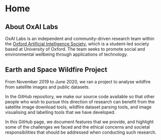 # Home

## About OxAI Labs
OxAI Labs is an independent and community-driven research team within the [Oxford Artificial Intelligence Society](http://oxai.org), 
which is a student-led society based at University of Oxford. 
The team seeks to promote social and environmental wellbeing through applications of technology. 

## Earth and Space Wildfire Project
From November 2019 to June 2020, we ran a project to analyse wildfire from satellite images and public datasets.

In the GitHub repository, we make our source code available so that other people who wish to pursue this direction of research
can benefit from the satellite image download tools, wildfire dataset parsing tools, and image visualising and labelling tools that we have developed.

In this GitHub page, we document features that we provide, and highlight some of the challenges we faced 
and the ethical concerns and societal responsibilities that should be addressed when conducting such research.

